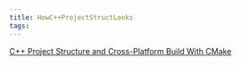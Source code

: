 ```yaml
---
title: HowC++ProjectStructLooks
tags:
---
```


[C++ Project Structure and Cross-Platform Build With CMake](https://medium.com/swlh/c-project-structure-for-cmake-67d60135f6f5u)
